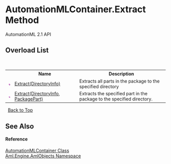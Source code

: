 # AutomationMLContainer.Extract Method 
AutomationML 2.1 API 


## Overload List
&nbsp;<table><tr><th></th><th>Name</th><th>Description</th></tr><tr><td>![Public method](media/pubmethod.gif "Public method")</td><td><a href="M_Aml_Engine_AmlObjects_AutomationMLContainer_Extract">Extract(DirectoryInfo)</a></td><td>
Extracts all parts in the package to the specified directory</td></tr><tr><td>![Public method](media/pubmethod.gif "Public method")</td><td><a href="M_Aml_Engine_AmlObjects_AutomationMLContainer_Extract_1">Extract(DirectoryInfo, PackagePart)</a></td><td>
Extracts the specified part in the package to the specified directory.</td></tr></table>&nbsp;
<a href="#automationmlcontainer.extract-method">Back to Top</a>

## See Also


#### Reference
<a href="T_Aml_Engine_AmlObjects_AutomationMLContainer">AutomationMLContainer Class</a><br /><a href="N_Aml_Engine_AmlObjects">Aml.Engine.AmlObjects Namespace</a><br />